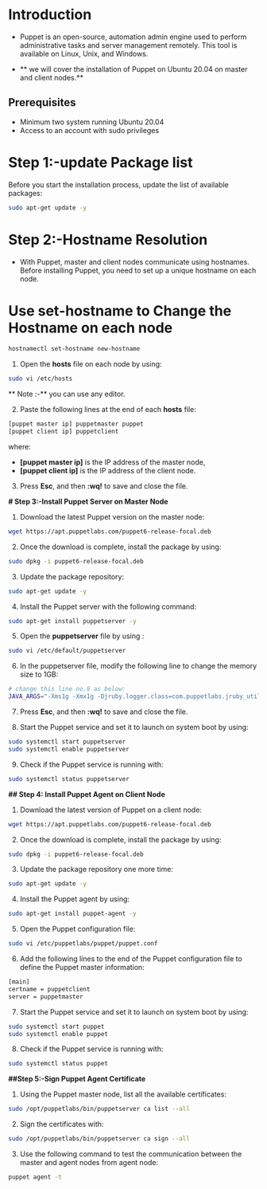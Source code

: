 # **Introduction**
- Puppet is an open-source, automation admin engine used to perform administrative tasks and server management remotely. This tool is available on Linux, Unix, and Windows.

- ** we will cover the installation of Puppet on Ubuntu 20.04 on master and client nodes.**

## Prerequisites

- Minimum two system running Ubuntu 20.04 
- Access to an account with sudo privileges

# Step 1:-update Package list 
Before you start the installation process, update the list of available packages:

```bash 
sudo apt-get update -y
```
# Step 2:-Hostname Resolution 
 - With Puppet, master and client nodes communicate using hostnames. Before installing Puppet, you need to set up a unique hostname on each node.

# Use set-hostname to Change the Hostname on each node 
```bash 
hostnamectl set-hostname new-hostname
```

1. Open the **hosts** file on each node by using: 
```bash 
sudo vi /etc/hosts
```

** Note :-** you can use any editor.

2. Paste the following lines at the end of each **hosts** file:
```bash 
[puppet master ip] puppetmaster puppet
[puppet client ip] puppetclient
```

where:

- **[puppet master ip]** is the IP address of the master node,
- **[puppet client ip]** is the IP address of the client node.

3. Press **Esc**, and then **:wq!** to save and close the file.

**# Step 3:-Install Puppet Server on Master Node**  
1. Download the latest Puppet version on the master node:
```bash 
wget https://apt.puppetlabs.com/puppet6-release-focal.deb
```

2. Once the download is complete, install the package by using:
```bash 
sudo dpkg -i puppet6-release-focal.deb
```
3. Update the package repository:
```bash 
sudo apt-get update -y
```
4. Install the Puppet server with the following command:
```bash 
sudo apt-get install puppetserver -y
```
5. Open the **puppetserver** file by using :
```bash 
sudo vi /etc/default/puppetserver
```
6. In the puppetserver file, modify the following line to change the memory size to 1GB:
```bash
# change this line no.9 as below: 
JAVA_ARGS="-Xms1g -Xmx1g -Djruby.logger.class=com.puppetlabs.jruby_utils.jruby.Slf4jLogger"
```
7. Press **Esc**, and then **:wq!** to save and close the file.

8. Start the Puppet service and set it to launch on system boot by using:

```bash 
sudo systemctl start puppetserver
sudo systemctl enable puppetserver
```

9. Check if the Puppet service is running with:

```bash
sudo systemctl status puppetserver
```

**## Step 4: Install Puppet Agent on Client Node**

1. Download the latest version of Puppet on a client node:
```bash 
wget https://apt.puppetlabs.com/puppet6-release-focal.deb
```
2. Once the download is complete, install the package by using:
```bash 
sudo dpkg -i puppet6-release-focal.deb
```
3. Update the package repository one more time:
```bash
sudo apt-get update -y
```
4. Install the Puppet agent by using:
```bash 
sudo apt-get install puppet-agent -y
```
5. Open the Puppet configuration file:
```bash 
sudo vi /etc/puppetlabs/puppet/puppet.conf
```
6. Add the following lines to the end of the Puppet configuration file to define the Puppet master information:
```bash 
[main]
certname = puppetclient
server = puppetmaster
```
7. Start the Puppet service and set it to launch on system boot by using:
```bash 
sudo systemctl start puppet
sudo systemctl enable puppet
```
8. Check if the Puppet service is running with:
```bash 
sudo systemctl status puppet
```
**##Step 5:-Sign Puppet Agent Certificate**
1. Using the Puppet master node, list all the available certificates:
```bash 
sudo /opt/puppetlabs/bin/puppetserver ca list --all
```
2. Sign the certificates with:
```bash
sudo /opt/puppetlabs/bin/puppetserver ca sign --all
```
3. Use the following command to test the communication between the master and agent nodes from agent node:
```bash 
puppet agent -t 
```










